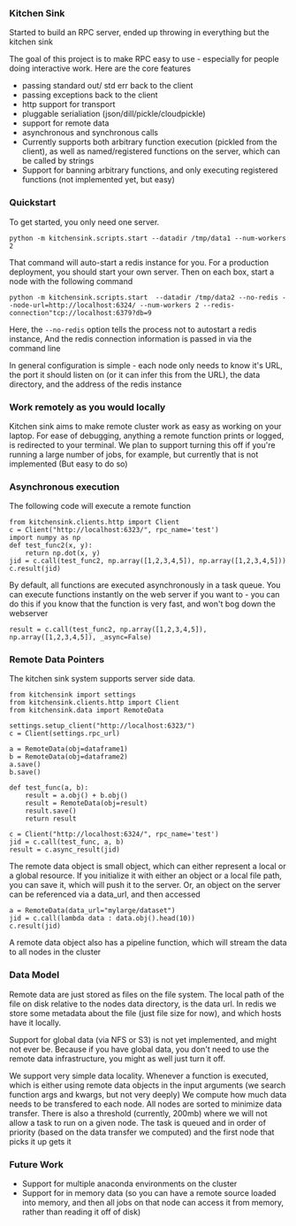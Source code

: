 ### Kitchen Sink

Started to build an RPC server, ended up throwing in everything but the kitchen sink

The goal of this project is to make RPC easy to use - especially for people doing interactive work.  Here are the core features
- passing standard out/ std err back to the client
- passing exceptions back to the client
- http support for transport
- pluggable serialiation (json/dill/pickle/cloudpickle)
- support for remote data
- asynchronous and synchronous calls
- Currently supports both arbitrary function execution (pickled from the client),
  as well as named/registered functions on the server, which can be called
  by strings
- Support for banning arbitrary functions, and only executing registered functions
  (not implemented yet, but easy)

### Quickstart
To get started, you only need one server.

`python -m kitchensink.scripts.start --datadir /tmp/data1 --num-workers 2`

That command will auto-start a redis instance for you.  For a production deployment,
you should start your own server.  Then on each box, start a node with the following
command

`python -m kitchensink.scripts.start  --datadir /tmp/data2 --no-redis --node-url=http://localhost:6324/ --num-workers 2 --redis-connection"tcp://localhost:6379?db=9`

Here, the `--no-redis` option tells the process not to autostart a redis instance,
And the redis connection information is passed in via the command line

In general configuration is simple - each node only needs to know it's URL, the port
it should listen on (or it can infer this from the URL), the data directory, and
the address of the redis instance


### Work remotely as you would locally
Kitchen sink aims to make remote cluster work as easy as working on your laptop.  For ease of debugging, anything a remote function prints or logged, is redirected to your terminal.  We plan to support turning this off if you're running a large number of jobs, for example, but currently that is not implemented (But easy to do so)


### Asynchronous execution

The following code will execute a remote function

```
from kitchensink.clients.http import Client
c = Client("http://localhost:6323/", rpc_name='test')
import numpy as np
def test_func2(x, y):
    return np.dot(x, y)
jid = c.call(test_func2, np.array([1,2,3,4,5]), np.array([1,2,3,4,5]))
c.result(jid)

```


By default, all functions are executed asynchronously in a task queue.  You can execute
functions instantly on the web server if you want to - you can do this if you
know that the function is very fast, and won't bog down the webserver

```
result = c.call(test_func2, np.array([1,2,3,4,5]), np.array([1,2,3,4,5]), _async=False)
```


### Remote Data Pointers

The kitchen sink system supports server side data.

```
from kitchensink import settings
from kitchensink.clients.http import Client
from kitchensink.data import RemoteData

settings.setup_client("http://localhost:6323/")
c = Client(settings.rpc_url)

a = RemoteData(obj=dataframe1)
b = RemoteData(obj=dataframe2)
a.save()
b.save()

def test_func(a, b):
    result = a.obj() + b.obj()
    result = RemoteData(obj=result)
    result.save()
    return result

c = Client("http://localhost:6324/", rpc_name='test')
jid = c.call(test_func, a, b)
result = c.async_result(jid)

```
The remote data object is small object, which can either represent a local or a
global resource.  If you initialize it with either an object or a local file path,
you can save it, which will push it to the server.  Or, an object on the server
can be referenced via a data_url, and then accessed

```
a = RemoteData(data_url="mylarge/dataset")
jid = c.call(lambda data : data.obj().head(10))
c.result(jid)

```

A remote data object also has a pipeline function, which will stream the data to all nodes in the cluster

### Data Model

Remote data are just stored as files on the file system.  The local path of the file
on disk relative to the nodes data directory, is the data url.  In redis we store
some metadata about the file (just file size for now), and which hosts have it locally.

Support for global data (via NFS or S3) is not yet implemented, and might not ever be.
Because if you have global data, you don't need to use the remote data infrastructure, you might as well just turn it off.

We support very simple data locality.  Whenever a function is executed, which is either using remote data objects in the input arguments (we search function args and kwargs, but not very deeply)  We compute how much data needs to be transfered to each node.  All nodes are sorted to minimize data transfer.   There is also a threshold (currently, 200mb) where we will not allow a task to run on a given node.  The task is queued and in order of priority (based on the data transfer we computed) and the first node that picks it up gets it

### Future Work

- Support for multiple anaconda environments on the cluster
- Support for in memory data (so you can have a remote source loaded into memory, and then all jobs on that node can access it from memory, rather than reading it off of disk)
